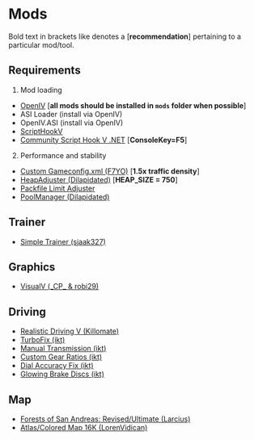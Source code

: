 # Mods
Bold text in brackets like denotes a [**recommendation**] pertaining to a particular mod/tool.

## Requirements
1. Mod loading
- [OpenIV](https://openiv.org/) [**all mods should be installed in `mods` folder when possible**]
- ASI Loader (install via OpenIV)
- OpenIV.ASI (install via OpenIV)
- [ScriptHookV](https://dev-c.com/gtav/scripthookv)
- [Community Script Hook V .NET](https://www.gta5-mods.com/tools/scripthookv-net.) [**ConsoleKey=F5**]

2. Performance and stability
- [Custom Gameconfig.xml (F7YO)](https://www.gta5-mods.com/misc/gta-5-gameconfig-300-cars) [**1.5x traffic density**]
- [HeapAdjuster (Dilapidated)](https://www.gta5-mods.com/tools/heapadjuster) [**HEAP_SIZE = 750**]
- [Packfile Limit Adjuster](https://www.gta5-mods.com/tools/packfile-limit-adjuster)
- [PoolManager (Dilapidated)](https://www.gta5-mods.com/tools/poolmanager-dilapidated)

## Trainer
- [Simple Trainer (sjaak327)](https://www.gta5-mods.com/scripts/simple-trainer-for-gtav)

## Graphics
- [VisualV (\_CP\_ & robi29)](https://www.gta5-mods.com/misc/visualv)

## Driving
- [Realistic Driving V (Killomate)](https://www.gta5-mods.com/vehicles/realistic-driving-v)
- [TurboFix (ikt)](https://www.gta5-mods.com/scripts/turbofix-2)
- [Manual Transmission (ikt)](https://www.gta5-mods.com/scripts/manual-transmission-ikt)
- [Custom Gear Ratios (ikt)](https://www.gta5-mods.com/scripts/custom-gear-ratios)
- [Dial Accuracy Fix (ikt)](https://www.gta5-mods.com/scripts/dial-accuracy-fix)
- [Glowing Brake Discs (ikt)](https://www.gta5-mods.com/scripts/glowing-brake-discs)

## Map
- [Forests of San Andreas: Revised/Ultimate (Larcius)](https://www.gta5-mods.com/maps/forests-of-san-andreas-revised)
- [Atlas/Colored Map 16K (LorenVidican)](https://www.gta5-mods.com/misc/atlas-colored-map-16k-that-also-works-in-radar)